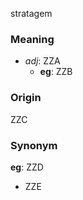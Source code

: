 stratagem
### Meaning
+ _adj_: ZZA
    + __eg__: ZZB

### Origin

ZZC

### Synonym

__eg__: ZZD

+ ZZE


